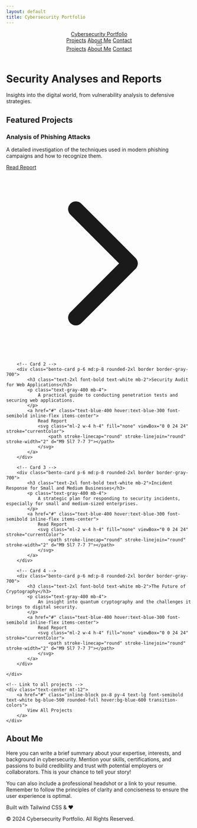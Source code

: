 ```yaml
---
layout: default
title: Cybersecurity Portfolio
---
```


<!-- Page content: header, hero, projects, about, footer -->

<header class="py-6 px-4 md:px-12 z-10 sticky top-0 bg-black bg-opacity-80 backdrop-blur-sm">
    <nav class="flex justify-between items-center">
        <a href="{{ '/' | relative_url }}" class="text-2xl md:text-3xl font-bold tracking-tight text-white hover:text-gray-300 transition-colors">
            <span class="text-gradient">Cybersecurity Portfolio</span>
        </a>
        <div class="hidden md:flex space-x-8 text-lg">
            <a href="#projects" class="hover:text-blue-400 transition-colors">Projects</a>
            <a href="#about" class="hover:text-blue-400 transition-colors">About Me</a>
            <a href="#contact" class="hover:text-blue-400 transition-colors">Contact</a>
        </div>
        <button id="mobile-menu-button" class="md:hidden p-2 rounded-md focus:outline-none focus:ring-2 focus:ring-blue-400">
            <svg class="w-6 h-6 text-white" fill="none" viewBox="0 0 24 24" stroke="currentColor">
                <path stroke-linecap="round" stroke-linejoin="round" stroke-width="2" d="M4 6h16M4 12h16m-7 6h7"></path>
            </svg>
        </button>
    </nav>
    <div id="mobile-menu" class="hidden md:hidden mt-4 text-center space-y-4">
        <a href="#projects" class="block text-xl font-medium hover:text-blue-400 transition-colors">Projects</a>
        <a href="#about" class="block text-xl font-medium hover:text-blue-400 transition-colors">About Me</a>
        <a href="#contact" class="block text-xl font-medium hover:text-blue-400 transition-colors">Contact</a>
    </div>
</header>

<!-- Hero Section -->
<main class="hero-gradient px-4 md:px-12 py-20 md:py-32 text-center border-b border-gray-700">
    <h1 class="text-4xl md:text-6xl font-extrabold leading-tight text-white mb-4">
        <span class="text-gradient">Security</span> Analyses and Reports
    </h1>
    <p class="text-lg md:text-xl font-light text-gray-300 max-w-3xl mx-auto mb-12">
        Insights into the digital world, from vulnerability analysis to defensive strategies.
    </p>
</main>

<!-- Projects Section -->
<section id="projects" class="container mx-auto px-4 md:px-12 py-16">
    <h2 class="text-3xl font-bold mb-8 text-white">Featured Projects</h2>
    <div class="grid grid-cols-1 md:grid-cols-2 lg:grid-cols-2 gap-6">
        <!-- Card 1 -->
        <div class="bento-card p-6 md:p-8 rounded-2xl border border-gray-700">
            <h3 class="text-2xl font-bold text-white mb-2">Analysis of Phishing Attacks</h3>
            <p class="text-gray-400 mb-4">
                A detailed investigation of the techniques used in modern phishing campaigns and how to recognize them.
            </p>
            <a href="#" class="text-blue-400 hover:text-blue-300 font-semibold inline-flex items-center">
                Read Report
                <svg class="ml-2 w-4 h-4" fill="none" viewBox="0 0 24 24" stroke="currentColor">
                    <path stroke-linecap="round" stroke-linejoin="round" stroke-width="2" d="M9 5l7 7-7 7"></path>
                </svg>
            </a>
        </div>

        <!-- Card 2 -->
        <div class="bento-card p-6 md:p-8 rounded-2xl border border-gray-700">
            <h3 class="text-2xl font-bold text-white mb-2">Security Audit for Web Applications</h3>
            <p class="text-gray-400 mb-4">
                A practical guide to conducting penetration tests and securing web applications.
            </p>
            <a href="#" class="text-blue-400 hover:text-blue-300 font-semibold inline-flex items-center">
                Read Report
                <svg class="ml-2 w-4 h-4" fill="none" viewBox="0 0 24 24" stroke="currentColor">
                    <path stroke-linecap="round" stroke-linejoin="round" stroke-width="2" d="M9 5l7 7-7 7"></path>
                </svg>
            </a>
        </div>

        <!-- Card 3 -->
        <div class="bento-card p-6 md:p-8 rounded-2xl border border-gray-700">
            <h3 class="text-2xl font-bold text-white mb-2">Incident Response for Small and Medium Businesses</h3>
            <p class="text-gray-400 mb-4">
                A strategic plan for responding to security incidents, especially for small and medium-sized enterprises.
            </p>
            <a href="#" class="text-blue-400 hover:text-blue-300 font-semibold inline-flex items-center">
                Read Report
                <svg class="ml-2 w-4 h-4" fill="none" viewBox="0 0 24 24" stroke="currentColor">
                    <path stroke-linecap="round" stroke-linejoin="round" stroke-width="2" d="M9 5l7 7-7 7"></path>
                </svg>
            </a>
        </div>

        <!-- Card 4 -->
        <div class="bento-card p-6 md:p-8 rounded-2xl border border-gray-700">
            <h3 class="text-2xl font-bold text-white mb-2">The Future of Cryptography</h3>
            <p class="text-gray-400 mb-4">
                An insight into quantum cryptography and the challenges it brings to digital security.
            </p>
            <a href="#" class="text-blue-400 hover:text-blue-300 font-semibold inline-flex items-center">
                Read Report
                <svg class="ml-2 w-4 h-4" fill="none" viewBox="0 0 24 24" stroke="currentColor">
                    <path stroke-linecap="round" stroke-linejoin="round" stroke-width="2" d="M9 5l7 7-7 7"></path>
                </svg>
            </a>
        </div>

    </div>

    <!-- Link to all projects -->
    <div class="text-center mt-12">
        <a href="#" class="inline-block px-8 py-4 text-lg font-semibold text-white bg-blue-500 rounded-full hover:bg-blue-600 transition-colors">
            View All Projects
        </a>
    </div>
</section>

<!-- About Section -->
<section id="about" class="container mx-auto px-4 md:px-12 py-16">
    <h2 class="text-3xl font-bold text-center mb-8 text-white">About Me</h2>
    <div class="max-w-3xl mx-auto text-gray-300 leading-relaxed space-y-4">
        <p>Here you can write a brief summary about your expertise, interests, and background in cybersecurity. Mention your skills, certifications, and passions to build credibility and trust with potential employers or collaborators. This is your chance to tell your story!</p>
        <p>You can also include a professional headshot or a link to your resume. Remember to follow the principles of <span class="text-white">clarity and conciseness</span> to ensure the user experience is optimal.</p>
    </div>
</section>

<!-- Footer -->
<footer id="contact" class="py-8 text-center text-gray-500 text-sm">
    <p>Built with Tailwind CSS & ❤️</p>
    <p class="mt-2">© 2024 Cybersecurity Portfolio. All Rights Reserved.</p>
</footer>
